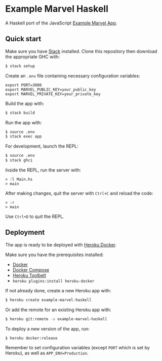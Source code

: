 # Example Marvel Haskell

A Haskell port of the JavaScript [Example Marvel App](https://github.com/nicolashery/example-marvel-app).

## Quick start

Make sure you have [Stack](www.haskellstack.org) installed. Clone this repository then download the appropriate GHC with:

```bash
$ stack setup
```

Create an `.env` file containing necessary configuration variables:

```
export PORT=3000
export MARVEL_PUBLIC_KEY=your_public_key
export MARVEL_PRIVATE_KEY=your_private_key
```

Build the app with:

```bash
$ stack build
```

Run the app with:

```bash
$ source .env
$ stack exec app
```

For development, launch the REPL:

```bash
$ source .env
$ stack ghci
```

Inside the REPL, run the server with:

```
> :l Main.hs
> main
```

After making changes, quit the server with `Ctrl+C` and reload the code:

```
> :r
> main
```

Use `Ctrl+D` to quit the REPL.

## Deployment

The app is ready to be deployed with [Heroku Docker](https://devcenter.heroku.com/articles/docker).

Make sure you have the prerequisites installed:

- [Docker](https://docs.docker.com/engine/installation/)
- [Docker Compose](https://docs.docker.com/compose/install/)
- [Heroku Toolbelt](https://toolbelt.heroku.com/)
- `heroku plugins:install heroku-docker`

If not already done, create a new Heroku app with:

```bash
$ heroku create example-marvel-haskell
```

Or add the remote for an existing Heroku app with:

```bash
$ heroku git:remote -a example-marvel-haskell
```

To deploy a new version of the app, run:

```bash
$ heroku docker:release
```

Remember to set configuration variables (except `PORT` which is set by Heroku), as well as `APP_ENV=Production`.
